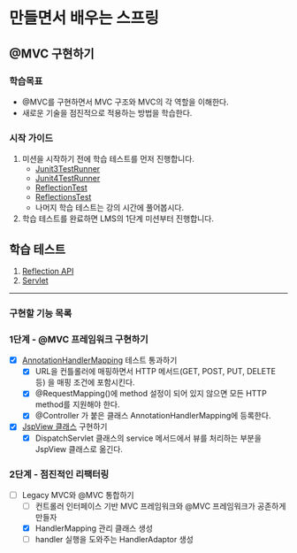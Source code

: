 # 만들면서 배우는 스프링

## @MVC 구현하기

### 학습목표
- @MVC를 구현하면서 MVC 구조와 MVC의 각 역할을 이해한다.
- 새로운 기술을 점진적으로 적용하는 방법을 학습한다.

### 시작 가이드
1. 미션을 시작하기 전에 학습 테스트를 먼저 진행합니다.
    - [Junit3TestRunner](study/src/test/java/reflection/Junit3TestRunner.java)
    - [Junit4TestRunner](study/src/test/java/reflection/Junit4TestRunner.java)
    - [ReflectionTest](study/src/test/java/reflection/ReflectionTest.java)
    - [ReflectionsTest](study/src/test/java/reflection/ReflectionsTest.java)
    - 나머지 학습 테스트는 강의 시간에 풀어봅시다.
2. 학습 테스트를 완료하면 LMS의 1단계 미션부터 진행합니다.

## 학습 테스트
1. [Reflection API](study/src/test/java/reflection)
2. [Servlet](study/src/test/java/servlet)


---

### 구현할 기능 목록
### 1단계 - @MVC 프레임워크 구현하기

- [x] [AnnotationHandlerMapping](mvc/src/test/java/com/interface21/webmvc/servlet/mvc/tobe/AnnotationHandlerMappingTest.java) 테스트 통과하기
  - [x] URL을 컨틀롤러에 매핑하면서 HTTP 메서드(GET, POST, PUT, DELETE 등) 을 매핑 조건에 포함시킨다. 
  - [x] @RequestMapping()에 method 설정이 되어 있지 않으면 모든 HTTP method를 지원해야 한다. 
  - [x] @Controller 가 붙은 클래스 AnnotationHandlerMapping에 등록한다. 
- [x] [JspView 클래스](mvc/src/main/java/com/interface21/webmvc/servlet/view/JspView.java) 구현하기
  - [x] DispatchServlet 클래스의 service 메서드에서 뷰를 처리하는 부분을 JspView 클래스로 옮긴다.

### 2단계 - 점진적인 리팩터링
- [ ] Legacy MVC와 @MVC 통합하기
  - [ ] 컨트롤러 인터페이스 기반 MVC 프레임워크와 @MVC 프레임워크가 공존하게 만들자
  - [x] HandlerMapping 관리 클래스 생성
  - [ ] handler 실행을 도와주는 HandlerAdaptor 생성
